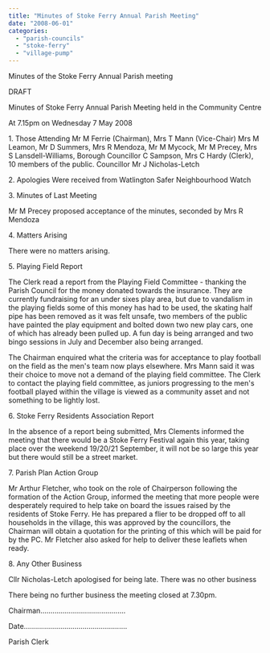 ```yaml
---
title: "Minutes of Stoke Ferry Annual Parish Meeting"
date: "2008-06-01"
categories: 
  - "parish-councils"
  - "stoke-ferry"
  - "village-pump"
---
```


Minutes of the Stoke Ferry Annual Parish meeting

DRAFT

Minutes of Stoke Ferry Annual Parish Meeting held in the Community Centre

At 7.15pm on Wednesday 7 May 2008

1\. Those Attending Mr M Ferrie (Chairman), Mrs T Mann (Vice-Chair) Mrs M Leamon, Mr D Summers, Mrs R Mendoza, Mr M Mycock, Mr M Precey, Mrs S Lansdell-Williams, Borough Councillor C Sampson, Mrs C Hardy (Clerk), 10 members of the public. Councillor Mr J Nicholas-Letch

2\. Apologies Were received from Watlington Safer Neighbourhood Watch

3\. Minutes of Last Meeting

Mr M Precey proposed acceptance of the minutes, seconded by Mrs R Mendoza

4\. Matters Arising

There were no matters arising.

5\. Playing Field Report

The Clerk read a report from the Playing Field Committee - thanking the Parish Council for the money donated towards the insurance. They are currently fundraising for an under sixes play area, but due to vandalism in the playing fields some of this money has had to be used, the skating half pipe has been removed as it was felt unsafe, two members of the public have painted the play equipment and bolted down two new play cars, one of which has already been pulled up. A fun day is being arranged and two bingo sessions in July and December also being arranged.

The Chairman enquired what the criteria was for acceptance to play football on the field as the men's team now plays elsewhere. Mrs Mann said it was their choice to move not a demand of the playing field committee. The Clerk to contact the playing field committee, as juniors progressing to the men's football played within the village is viewed as a community asset and not something to be lightly lost.

6\. Stoke Ferry Residents Association Report

In the absence of a report being submitted, Mrs Clements informed the meeting that there would be a Stoke Ferry Festival again this year, taking place over the weekend 19/20/21 September, it will not be so large this year but there would still be a street market.

7\. Parish Plan Action Group

Mr Arthur Fletcher, who took on the role of Chairperson following the formation of the Action Group, informed the meeting that more people were desperately required to help take on board the issues raised by the residents of Stoke Ferry. He has prepared a flier to be dropped off to all households in the village, this was approved by the councillors, the Chairman will obtain a quotation for the printing of this which will be paid for by the PC. Mr Fletcher also asked for help to deliver these leaflets when ready.

8\. Any Other Business

Cllr Nicholas-Letch apologised for being late. There was no other business

There being no further business the meeting closed at 7.30pm.

Chairman..........................................

Date...................................................

Parish Clerk
